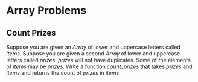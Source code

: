 # Array Problems

## Count Prizes
Suppose you are given an _Array_ of lower and uppercase letters called _items_. Suppose you are given a second _Array_ of lower and uppercase letters called _prizes_. _prizes_ will not have duplicates. Some of the elements of _items_ may be _prizes_. Write a function _count\_prizes_ that takes _prizes_ and _items_ and returns the count of _prizes_ in _items_.
